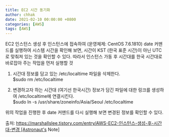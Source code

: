 ```yaml
---
title: EC2 시간 동기화
author: chhak
date: 2021-02-10 00:00:00 +0800
categories: [AWS]
tags: [AWS]
---
```


EC2 인스턴스 생성 후 인스턴스에 접속하여 (운영체제: CentOS 7.6.1810) date 커맨드를 실행하여 시스템 시간을 확인해 보면, 
시간이 KST (한국 표준 시간)이 아닌 UTC로 맞춰져 있는 것을 확인할 수 있다.
따라서 인스턴스 가동 후 시간대를 한국 시간대로 바로잡아 주는 작업을 먼저 실행할 것

1) 시간대 정보를 담고 있는 /etc/localtime 파일을 삭제한다.  
  $sudo rm   /etc/localtime

2) 변경하고자 하는 시간대 (여기선 한국시간) 정보가 담긴 파일에 대한 링크를 생성하여 /etc/localtime에 연결시킨다.  
  $sudo   ln   -s   /usr/share/zoneinfo/Asia/Seoul   /etc/localtime

위의 작업을 진행한 후 date 커맨드를 다시 실행해 보면 변경된 정보를 확인할 수 있다.

출처: https://marshallslee.tistory.com/entry/AWS-EC2-인스턴스-생성-후-시간대-변경 [Astronaut's Note]
